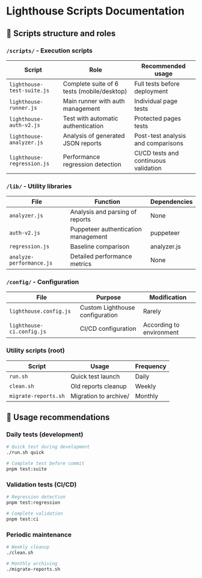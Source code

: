 <!-- @format -->

# Lighthouse Scripts Documentation

## 📁 **Scripts structure and roles**

### `/scripts/` - Execution scripts

| Script                     | Role                                       | Recommended usage                     |
| -------------------------- | ------------------------------------------ | ------------------------------------- |
| `lighthouse-test-suite.js` | Complete suite of 6 tests (mobile/desktop) | Full tests before deployment          |
| `lighthouse-runner.js`     | Main runner with auth management           | Individual page tests                 |
| `lighthouse-auth-v2.js`    | Test with automatic authentication         | Protected pages tests                 |
| `lighthouse-analyzer.js`   | Analysis of generated JSON reports         | Post-test analysis and comparisons    |
| `lighthouse-regression.js` | Performance regression detection           | CI/CD tests and continuous validation |

### `/lib/` - Utility libraries

| File                     | Function                            | Dependencies |
| ------------------------ | ----------------------------------- | ------------ |
| `analyzer.js`            | Analysis and parsing of reports     | None         |
| `auth-v2.js`             | Puppeteer authentication management | puppeteer    |
| `regression.js`          | Baseline comparison                 | analyzer.js  |
| `analyze-performance.js` | Detailed performance metrics        | None         |

### `/config/` - Configuration

| File                      | Purpose                         | Modification             |
| ------------------------- | ------------------------------- | ------------------------ |
| `lighthouse.config.js`    | Custom Lighthouse configuration | Rarely                   |
| `lighthouse-ci.config.js` | CI/CD configuration             | According to environment |

### Utility scripts (root)

| Script               | Usage                 | Frequency |
| -------------------- | --------------------- | --------- |
| `run.sh`             | Quick test launch     | Daily     |
| `clean.sh`           | Old reports cleanup   | Weekly    |
| `migrate-reports.sh` | Migration to archive/ | Monthly   |

## 🎯 **Usage recommendations**

### Daily tests (development)

```bash
# Quick test during development
./run.sh quick

# Complete test before commit
pnpm test:suite
```

### Validation tests (CI/CD)

```bash
# Regression detection
pnpm test:regression

# Complete validation
pnpm test:ci
```

### Periodic maintenance

```bash
# Weekly cleanup
./clean.sh

# Monthly archiving
./migrate-reports.sh
```
